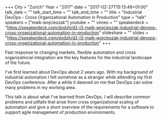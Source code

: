 +++
City = "Zurich"
Year = "2017"
date = "2017-02-27T15:13:49+01:00"
talk_date = ""
talk_start_time = ""
talk_end_time = ""
title = "Industrial DevOps - Cross Organizational Automation in Production"
type = "talk"
speakers = ["maik-wojcieszak"]
youtube = ""
vimeo = ""
speakerdeck = "https://speakerdeck.com/dodzh/d2-i3-maik-wojcieszak-industrial-devops-cross-organizational-automation-in-production"
slideshare = ""
slides = "https://speakerdeck.com/dodzh/d2-i3-maik-wojcieszak-industrial-devops-cross-organizational-automation-in-production"
+++

Fast response to changing markets, flexible automation and cross organizational integration
are the key features for the industrial landscape of the future.

I've first learned about DevOps about 2 years ago. With my background of industrial
automation I felt somehow as a stranger while attending my first DevOps conference. After
a while it dawned on me that DevOps can solve many problems in my working area.

This talk is about what I've learned from DevOps. I will describe common problems and
pitfalls that arise from cross organizational scaling of automation and give a short
overview of the requirements for a software to support agile management of production
environments.
